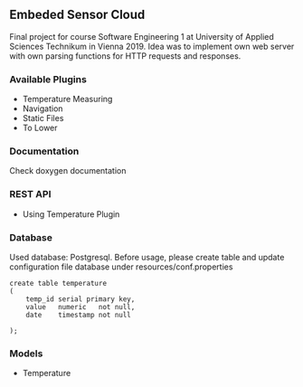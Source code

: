 ## Embeded Sensor Cloud
Final project for course Software Engineering 1 at University of Applied Sciences Technikum in Vienna 2019.
Idea was to implement own web server with own parsing functions for HTTP requests and responses.

### Available Plugins
* Temperature Measuring
* Navigation
* Static Files
* To Lower

### Documentation
Check doxygen documentation

### REST API
* Using Temperature Plugin

### Database
Used database: Postgresql. Before usage, please create table and update configuration file database under resources/conf.properties
```postgresql
create table temperature
(
    temp_id serial primary key,
    value   numeric   not null,
    date    timestamp not null

);
```
### Models
* Temperature